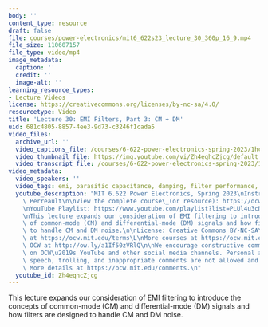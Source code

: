```yaml
---
body: ''
content_type: resource
draft: false
file: courses/power-electronics/mit6_622s23_lecture_30_360p_16_9.mp4
file_size: 110607157
file_type: video/mp4
image_metadata:
  caption: ''
  credit: ''
  image-alt: ''
learning_resource_types:
- Lecture Videos
license: https://creativecommons.org/licenses/by-nc-sa/4.0/
resourcetype: Video
title: 'Lecture 30: EMI Filters, Part 3: CM + DM'
uid: 681c4805-8857-4ee3-9d73-c3246f1cada5
video_files:
  archive_url: ''
  video_captions_file: /courses/6-622-power-electronics-spring-2023/1hcw4UlUAkt-0-hmuPKO7I89WRQf323bd_transcript.webvtt
  video_thumbnail_file: https://img.youtube.com/vi/Zh4eqhcZjcg/default.jpg
  video_transcript_file: /courses/6-622-power-electronics-spring-2023/1hcw4UlUAkt-0-hmuPKO7I89WRQf323bd_transcript.pdf
video_metadata:
  video_speakers: ''
  video_tags: emi, parasitic capacitance, damping, filter performance, 6-622-power-electronics-spring-2023
  youtube_description: "MIT 6.622 Power Electronics, Spring 2023\nInstructor: David\
    \ Perreault\n\nView the complete course\_(or resource): https://ocw.mit.edu/courses/6-622-power-electronics-spring-2023/\L\
    \nYouTube Playlist: https://www.youtube.com/playlist?list=PLUl4u3cNGP62UTc77mJoubhDELSC8lfR0\n\
    \nThis lecture expands our consideration of EMI filtering to introduce the concepts\
    \ of common-mode (CM) and differential-mode (DM) signals and how filters are designed\
    \ to handle CM and DM noise.\n\nLicense: Creative Commons BY-NC-SA\L\nMore information\
    \ at https://ocw.mit.edu/terms\L\nMore courses at https://ocw.mit.edu\n\nSupport\
    \ OCW at http://ow.ly/a1If50zVRlQ\n\nWe encourage constructive comments and discussion\
    \ on OCW\u2019s YouTube and other social media channels. Personal attacks, hate\
    \ speech, trolling, and inappropriate comments are not allowed and may be removed.\
    \ More details at https://ocw.mit.edu/comments.\n"
  youtube_id: Zh4eqhcZjcg
---
```

This lecture expands our consideration of EMI filtering to introduce the concepts of common-mode (CM) and differential-mode (DM) signals and how filters are designed to handle CM and DM noise.